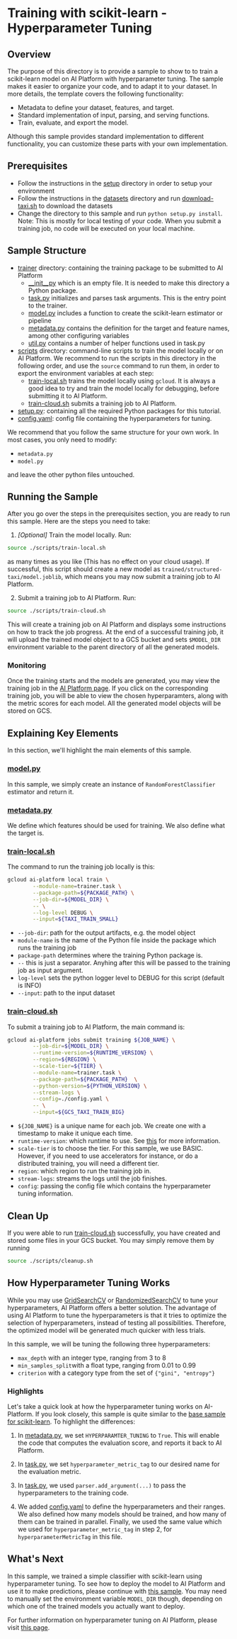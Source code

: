 # Training with scikit-learn - Hyperparameter Tuning

## Overview

The purpose of this directory is to provide a sample to show to to train a
scikit-learn model on AI Platform with hyperparameter tuning. The sample makes it
easier to organize your code, and to adapt it to your dataset. In more details,
the template covers the following functionality:

*   Metadata to define your dataset, features, and target.
*   Standard implementation of input, parsing, and serving functions.
*   Train, evaluate, and export the model.

Although this sample provides standard implementation to different
functionality, you can customize these parts with your own implementation.

## Prerequisites

* Follow the instructions in the [setup](../../../../setup) directory in order to setup your environment
* Follow the instructions in the [datasets](../../../../datasets) directory and 
run [download-taxi.sh](../../../../datasets/download-taxi.sh) to download the datasets
* Change the directory to this sample and run `python setup.py install`. Note: This 
is mostly for local testing of your code. When you submit a training job, no code will be
executed on your local machine. 

## Sample Structure

* [trainer](./trainer) directory: containing the training package to be submitted to AI Platform
  * [__init__py](./trainer/__init__.py) which is an empty file. It is needed to make this directory a Python package.
  * [task.py](trainer/task.py) initializes and parses task arguments. This is the entry point to the trainer.
  * [model.py](trainer/model.py) includes a function to create the scikit-learn estimator or pipeline
  * [metadata.py](trainer/metadata.py) contains the definition for the target and feature names, among other configuring variables 
  * [util.py](trainer/util.py) contains a number of helper functions used in task.py
* [scripts](./scripts) directory: command-line scripts to train the model locally or on AI Platform.
  We recommend to run the scripts in this directory in the following order, and use
  the `source` command to run them, in order to export the environment variables at each step:
  * [train-local.sh](./scripts/train-local.sh) trains the model locally using `gcloud`. It is always a
  good idea to try and train the model locally for debugging, before submitting it to AI Platform.
  * [train-cloud.sh](./scripts/train-cloud.sh) submits a training job to AI Platform.
* [setup.py](./setup.py): containing all the required Python packages for this tutorial.
* [config.yaml](./config.yaml): config file containing the hyperparameters for tuning.


We recommend that you follow the same structure for your own work. In most cases, you only need to 
modify:

 - `metadata.py`
 - `model.py`
 
 and leave the other python files untouched.

## Running the Sample

After you go over the steps in the prerequisites section, you are ready to run this sample.
Here are the steps you need to take:

1. _[Optional]_ Train the model locally. Run:
 
```bash
source ./scripts/train-local.sh
``` 

as many times as you like (This has no effect on your cloud usage). If successful, this script should
create a new model as `trained/structured-taxi/model.joblib`, which means you may now submit a
training job to AI Platform.

2. Submit a training job to AI Platform. Run: 

```bash
source ./scripts/train-cloud.sh
``` 
This will create a training job on AI Platform and displays some instructions on how to track the job progress.
At the end of a successful training job, it will upload the trained model object to a GCS
bucket and sets `$MODEL_DIR` environment variable to the parent directory of all the generated models.

### Monitoring
Once the training starts and the models are generated, you may view the training job in
the [AI Platform page](https://console.cloud.google.com/mlengine/jobs). If you click on the 
corresponding training job, you will be able to view the chosen hyperparamters, along with the
metric scores for each model. All the generated model objects will be stored on GCS. 

## Explaining Key Elements

In this section, we'll highlight the main elements of this sample.

### [model.py](trainer/model.py)

In this sample, we simply create an instance of `RandomForestClassifier` estimator and return it.

### [metadata.py](trainer/metadata.py)

We define which features should be used for training. We also define what the target is.

### [train-local.sh](./scripts/train-local.sh)

The command to run the training job locally is this:

```bash
gcloud ai-platform local train \
        --module-name=trainer.task \
        --package-path=${PACKAGE_PATH} \
        --job-dir=${MODEL_DIR} \
        -- \
        --log-level DEBUG \
        --input=${TAXI_TRAIN_SMALL}
```

* `--job-dir`: path for the output artifacts, e.g. the model object
* `module-name` is the name of the Python file inside the package which runs the training job
* `package-path` determines where the training Python package is.
* `--` this is just a separator. Anyhing after this will be passed to the training job as input argument.
* `log-level` sets the python logger level to DEBUG for this script (default is INFO)
* `--input`: path to the input dataset


### [train-cloud.sh](./scripts/train-cloud.sh)

To submit a training job to AI Platform, the main command is:

```bash
gcloud ai-platform jobs submit training ${JOB_NAME} \
        --job-dir=${MODEL_DIR} \
        --runtime-version=${RUNTIME_VERSION} \
        --region=${REGION} \
        --scale-tier=${TIER} \
        --module-name=trainer.task \
        --package-path=${PACKAGE_PATH}  \
        --python-version=${PYTHON_VERSION} \
        --stream-logs \
        --config=./config.yaml \
        -- \
        --input=${GCS_TAXI_TRAIN_BIG}
```

* `${JOB_NAME}` is a unique name for each job. We create one with a timestamp to make it unique each time.
* `runtime-version`: which runtime to use. See [this](https://cloud.google.com/ml-engine/docs/tensorflow/runtime-version-list) for more information.
* `scale-tier` is to choose the tier. For this sample, we use BASIC. However, if you need
to use accelerators for instance, or do a distributed training, you will need a different tier.
* `region`: which region to run the training job in.
* `stream-logs`: streams the logs until the job finishes.
* `config`: passing the config file which contains the hyperparameter tuning information.

## Clean Up
If you were able to run [train-cloud.sh](./scripts/train-cloud.sh) successfully, you have
created and stored some files in your GCS bucket. You may simply remove them by running

```bash
source ./scripts/cleanup.sh
```

## How Hyperparameter Tuning Works

While you may use [GridSearchCV](https://scikit-learn.org/stable/modules/generated/sklearn.model_selection.GridSearchCV.html#sklearn.model_selection.GridSearchCV) or
[RandomizedSearchCV](https://scikit-learn.org/stable/modules/generated/sklearn.model_selection.RandomizedSearchCV.html#sklearn.model_selection.RandomizedSearchCV) to tune your hyperparameters, AI Platform offers a better solution.
The advantage of using AI Platform to tune the hyperparameters is that it tries to optimize the selection
of hyperparameters, instead of testing all possibilities. 
Therefore, the optimized model will be generated much quicker with less trials.

In this sample, we will be tuning the following three hyperparameters:

* `max_depth` with an integer type, ranging from 3 to 8
* `min_samples_split`with a float type, ranging from 0.01 to 0.99
* `criterion` with a category type from the set of `{"gini", "entropy"}`


### Highlights

Let's take a quick look at how the hyperparameter tuning works on AI-Platform. 
If you look closely, this sample is quite similar to the [base sample for scikit-learn](../base).
To highlight the differences:

1. In [metadata.py](trainer/metadata.py), we set `HYPERPARAMTER_TUNING` to `True`.
This will enable the code that computes the evaluation score, and reports it back to AI Platform.

2. In [task.py](trainer/task.py), we set `hyperparameter_metric_tag` to our desired name for the evaluation metric.

3. In [task.py](trainer/task.py), we used `parser.add_argument(...)` to pass the hyperparameters to the training code.

4. We added [config.yaml](./config.yaml) to define the hyperparameters and their ranges.
We also defined how many models should be trained, and how many of them can be trained in parallel.
Finally, we used the same value which we used for `hyperparameter_metric_tag`
in step 2, for `hyperparameterMetricTag` in this file.

## What's Next

In this sample, we trained a simple classifier with scikit-learn using hyperparameter tuning.
To see how to deploy the model to AI Platform and use it to make predictions,
please continue with [this sample](../../../../prediction/sklearn/structured/base).
You may need to manually set the environment variable `MODEL_DIR` though, depending on 
which one of the trained models you actually want to deploy.

For further information on hyperparameter tuning on AI Platform, please visit [this page](https://cloud.google.com/ml-engine/docs/using-hyperparameter-tuning).
